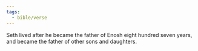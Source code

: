```yaml
---
tags:
  - bible/verse
---
```

Seth lived after he became the father of Enosh eight hundred seven years, and became the father of other sons and daughters.